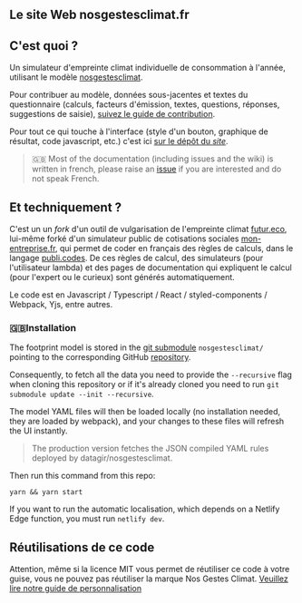 ## Le site Web nosgestesclimat.fr

## C'est quoi ?

Un simulateur d'empreinte climat individuelle de consommation à l'année, utilisant le modèle [nosgestesclimat](https://github.com/datagir/nosgestesclimat).

Pour contribuer au modèle, données sous-jacentes et textes du questionnaire (calculs, facteurs d'émission, textes, questions, réponses, suggestions de saisie), [suivez le guide de contribution](https://github.com/datagir/nosgestesclimat/blob/master/CONTRIBUTING.md).

Pour tout ce qui touche à l'interface (style d'un bouton, graphique de résultat, code javascript, etc.) c'est ici [sur le dépôt du *site*](https://github.com/datagir/nosgestesclimat-site/issues).

> 🇬🇧 Most of the documentation (including issues and the wiki) is written in french, please raise an [issue](https://github.com/datagir/nosgestesclimat-site/issues/new) if you are interested and do not speak French.

## Et techniquement ?

C'est un un _fork_ d'un outil de vulgarisation de l'empreinte climat [futur.eco](https://futur.eco), lui-même forké d'un simulateur public de cotisations sociales [mon-entreprise.fr](https://mon-entreprise.fr), qui permet de coder en français des règles de calculs, dans le langage [publi.codes](https://publi.codes). De ces règles de calcul, des simulateurs (pour l'utilisateur lambda) et des pages de documentation qui expliquent le calcul (pour l'expert ou le curieux) sont générés automatiquement.

Le code est en Javascript / Typescript / React / styled-components / Webpack, Yjs, entre autres.

### 🇬🇧Installation

The footprint model is stored in the [git submodule](https://git-scm.com/book/en/v2/Git-Tools-Submodules) `nosgestesclimat/` pointing to the corresponding GitHub [repository](https://github.com/datagir/nosgestesclimat).

Consequently, to fetch all the data you need to provide the `--recursive` flag when cloning this repository or if it's already cloned you need to run `git submodule update --init --recursive`.

The model YAML files will then be loaded locally (no installation needed, they are loaded by webpack), and your changes to these files will refresh the UI instantly.

> The production version fetches the JSON compiled YAML rules deployed by datagir/nosgestesclimat.

Then run this command from this repo:

```
yarn && yarn start
```

If you want to run the automatic localisation, which depends on a Netlify Edge function, you must run `netlify dev`.

## Réutilisations de ce code

Attention, même si la licence MIT vous permet de réutiliser ce code à votre guise, vous ne pouvez pas réutiliser la marque Nos Gestes Climat. [Veuillez lire notre guide de personnalisation](https://github.com/datagir/nosgestesclimat-site/blob/master/PERSONNALISATION.md)
